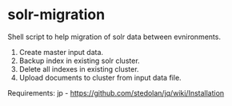 # solr-migration

Shell script to help migration of solr data between evnironments.
1. Create master input data.
2. Backup index in existing solr cluster.
3. Delete all indexes in existing cluster.
4. Upload documents to cluster from input data file.

Requirements:
jp - https://github.com/stedolan/jq/wiki/Installation
